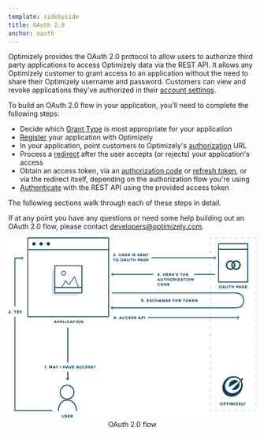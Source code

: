 ```yaml
---
template: sidebyside
title: OAuth 2.0
anchor: oauth
---
```


Optimizely provides the OAuth 2.0 protocol to allow users to authorize third party applications to access Optimizely data via the REST API. It allows any Optimizely customer to grant access to an application without the need to share their Optimizely username and password. Customers can view and revoke applications they've authorized in their <a href="https://help.optimizely.com/hc/en-us/articles/204477398#oauth" target="_blank">account settings</a>.

To build an OAuth 2.0 flow in your application, you'll need to complete the following steps:

* Decide which [Grant Type](#grant-types) is most appropriate for your application
* [Register](#registration) your application with Optimizely
* In your application, point customers to Optimizely's [authorization](#authorization) URL
* Process a [redirect](#redirection) after the user accepts (or rejects) your application's access
* Obtain an access token, via an [authorization code](#authorization-code) or [refresh token](#refresh-tokens), or via the redirect itself, depending on the authorization flow you're using
* [Authenticate](#authentication-oauth) with the REST API using the provided access token

The following sections walk through each of these steps in detail.

If at any point you have any questions or need some help building out an OAuth 2.0 flow, please contact [developers@optimizely.com](mailto:developers@optimizely.com).


<div align="center">
<img src="/assets/img/rest/oauth_flow.png"><br>
OAuth 2.0 flow
</div><br>
